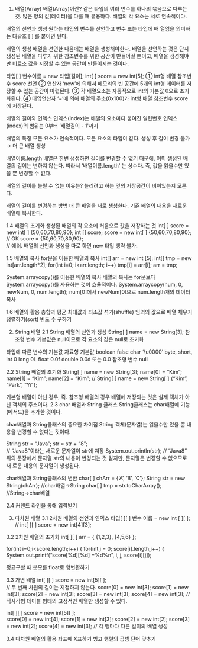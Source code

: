 1. 배열(Array)
배열(Array)이란?
같은 타입의 여러 변수를 하나의 묶음으로 다루는 것.
많은 양의 값(데이터)을 다룰 때 유용하다.
배열의 각 요소는 서로 연속적이다. 

배열의 선언과 생성
원하는 타입의 변수를 선언하고 변수 또는 타입에 배 열임을 의미하는 대괄호 [ ] 를 붙이면 된다.

배열의 생성
배열을 선언한 다음에는 배열을 생성해야한다. 배열을 선언하는 것은 단지 생성된 배열을 다루기 위한 참조변수를 위한 공간이 만들어질 뿐이고, 배열을 생성해야만 비로소 값을 저장할 수 있는 공간이 만들어지는 것이다. 

타입[ ] 변수이름 = new 타입[길이];
int[ ] score = new int[5];
① int형 배열 참조변수 score 선언
② 연산자 ‘new’에 의해서 메모리의 빈 공간에 5개의 int형 데이터를 저장할 수 있는 공간이 마련된다.
③ 각 배열요소는 자동적으로 int의 기본값 0으로 초기화된다.
④ 대입연산자 ‘=’에 의해 배열의 주소(0x100)가 int형 배열 참조변수 score에 저장된다.

배열의 길이와 인덱스
인덱스(index)는 배열의 요소마다 붙여진 일련번호
인덱스(index)의 범위는 0부터 ‘배열길이 - 1'까지

배열의 특징
모든 요소가 연속적이다.
모든 요소의 타입이 같다.
생성 후 길이 변경 불가 → 더 큰 배열 생성

배열이름.length
배열은 한번 생성하면 길이를 변경할 수 없기 때문에, 이미 생성된 배열의 길이는 변하지 않는다. 따라서 ‘배열이름.length' 는 상수다. 즉, 값을 읽을수만 있을 뿐 변경할 수 없다.

배열의 길이를 늘릴 수 없는 이유는?
늘리려고 하는 옆의 저장공간이 비어있는지 모른다.

배열의 길이를 변경하는 방법
더 큰 배열을 새로 생성한다.
기존 배열의 내용을 새로운 배열에 복사한다.

1.4 배열의 초기화
생성된 배열의 각 요소에 처음으로 값을 저장하는 것
int[ ] score = new int[ ] {50,60,70,80,90};
int [] score;
score = new int[ ]  {50,60,70,80,90}; // OK
score =  {50,60,70,80,90};	
// 에러. 배열의 선언과 생성을 따로 하면 new 타입 생략 불가.

1.5 배열의 복사
for문을 이용한 배열의 복사
int[] arr = new int [5];
int[] tmp = new int[arr.length*2];
for(int i=0; i<arr.length; i++)
	tmp[i] = arr[i];
arr = tmp;

System.arraycopy()를 이용한 배열의 복사
배열의 복사는 for문보다 System.arraycopy()를 사용하는 것이 효율적이다.
System.arraycopy(num, 0, newNum, 0, num.length);
num[0]에서 newNum[0]으로 num.length개의 데이터 복사

1.6 배열의 활용
총합과 평균
최대값과 최소값
섞기(shuffle)
임의의 값으로 배열 채우기
정렬하기(sort)
빈도 수 구하기

2. String 배열
2.1 String 배열의 선언과 생성
String[ ] name = new String[3];
참조형 변수 기본값은 null이므로 각 요소의 값은 null로 초기화

타입에 따른 변수의 기본값
자료형
기본값
boolean
false
char
‘\u0000’
byte, short, int
0
long
0L
float
0.0f
double
0.0d 또는 0.0
참조형 변수
null


2.2 String 배열의 초기화
String[ ] name = new String[3];
name[0] = “Kim”;
name[1] = “Kim”;
name[2] = “Kim”;
// String[ ] name = new String[ ] {“Kim”, “Park”, “Yi”};

기본형 배열이 아닌 경우, 즉. 참조형 배열의 경우 배열에 저장되는 것은 실제 객체가 아닌 객체의 주소이다.
2.3 char 배열과 String 클래스
String클래스는 char배열에 기능(메서드)을 추가한 것이다.

char배열과 String클래스의 중요한 차이점
String 객체(문자열)는 읽을수만 있을 뿐 내용을 변경할 수 없다는 것이다.

String str = “Java”;
str = str + “8”;		
// “Java8”이라는 새로운 문자열이 str에 저장
System.out.println(str);
// “Java8”
위의 문장에서 문자열 str의 내용이 변경되는 것 같지만, 문자열은 변경할 수 없으므로 새 로운 내용의 문자열이 생성된다.

char배열과 String클래스의 변환
char[ ] chArr = {‘A’, ‘B’, ‘C’};
String str = new String(chArr);		//char배열→String
char[ ] tmp = str.toCharArray();	//String→char배열


2.4 커맨드 라인을 통해 입력받기

3. 다차원 배열
3.1 2차원 배열의 선언과 인덱스
타입[ ][ ] 변수 이름 = new int [ ][ ];	
// int[ ][ ] score = new int[4][3];

3.2 2차원 배열의 초기화
int[ ][ ] arr = 	{
		{1,2,3},
		{4,5,6}
		};

for(int i=0;i<score.length;i++) {
	for(int j = 0; score[i].length;j++) {
		System.out.printf(“score[%d][%d]
=%d%n”, i, j, score[i][j]);

평균구할 때 분모를 float로 형변환하기

3.3 가변 배열
int[ ][ ] score = new int[5][ ];	
// 두 번째 차원의 길이는 지정하지 않는다.
score[0] = new int[3];
score[1] = new int[3];
score[2] = new int[3];
score[3] = new int[3];
score[4] = new int[3];
// 직사각형 테이블 형태의 고정적인 배열만 생성할 수 있다. 

int[ ][ ] score = new int[5][ ];	
score[0] = new int[4];
score[1] = new int[3];
score[2] = new int[2];
score[3] = new int[2];
score[4] = new int[3];
// 각 행마다 다른 길이의 배열 생성

3.4 다차원 배열의 활용
좌표에 X표하기
빙고
행렬의 곱셈
단어 맞추기

